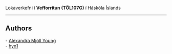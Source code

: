 Lokaverkefni í **Vefforritun (TÖL107G)** í Háskóla Íslands

***

## Authors

\- [Alexandra Mjöll Young](https://github.com/meatyminx) <br>
\- [hyn1](https://github.com/hyn1)

